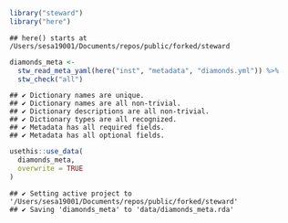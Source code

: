 
``` r
library("steward")
library("here")
```

    ## here() starts at /Users/sesa19001/Documents/repos/public/forked/steward

``` r
diamonds_meta <- 
  stw_read_meta_yaml(here("inst", "metadata", "diamonds.yml")) %>%
  stw_check("all")
```

    ## ✔ Dictionary names are unique.
    ## ✔ Dictionary names are all non-trivial.
    ## ✔ Dictionary descriptions are all non-trivial.
    ## ✔ Dictionary types are all recognized.
    ## ✔ Metadata has all required fields.
    ## ✔ Metadata has all optional fields.

``` r
usethis::use_data(
  diamonds_meta, 
  overwrite = TRUE
)
```

    ## ✔ Setting active project to '/Users/sesa19001/Documents/repos/public/forked/steward'
    ## ✔ Saving 'diamonds_meta' to 'data/diamonds_meta.rda'
